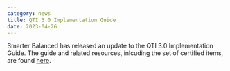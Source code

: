 ```yaml
---
category: news
title: QTI 3.0 Implementation Guide
date: 2023-04-26
---
```

Smarter Balanced has released an update to the QTI 3.0 Implementation Guide. The guide and related resources, inlcuding the set of certified items, are found [here](http://www.smarterapp.org/documents/QTI3.0CertificationSet.html).
